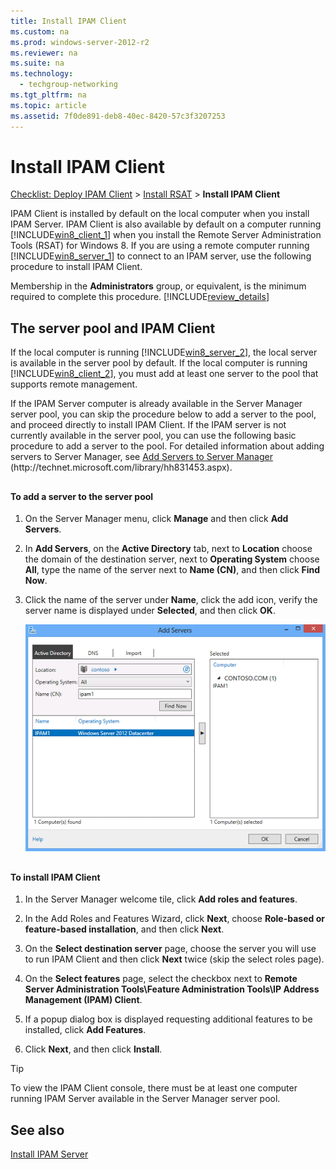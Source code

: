 ```yaml
---
title: Install IPAM Client
ms.custom: na
ms.prod: windows-server-2012-r2
ms.reviewer: na
ms.suite: na
ms.technology: 
  - techgroup-networking
ms.tgt_pltfrm: na
ms.topic: article
ms.assetid: 7f0de891-deb8-40ec-8420-57c3f3207253
---
```

# Install IPAM Client
[Checklist: Deploy IPAM Client](../Topic/Checklist--Deploy-IPAM-Client.md) > [Install RSAT](../Topic/Install-RSAT.md) > **Install IPAM Client**  
  
IPAM Client is installed by default on the local computer when you install IPAM Server. IPAM Client is also available by default on a computer running [!INCLUDE[win8_client_1](../Token/win8_client_1_md.md)] when you install the Remote Server Administration Tools \(RSAT\) for Windows 8. If you are using a remote computer running [!INCLUDE[win8_server_1](../Token/win8_server_1_md.md)] to connect to an IPAM server, use the following procedure to install IPAM Client.  
  
Membership in the **Administrators** group, or equivalent, is the minimum required to complete this procedure. [!INCLUDE[review_details](../Token/review_details_md.md)]  
  
## The server pool and IPAM Client  
If the local computer is running [!INCLUDE[win8_server_2](../Token/win8_server_2_md.md)], the local server is available in the server pool by default. If the local computer is running [!INCLUDE[win8_client_2](../Token/win8_client_2_md.md)], you must add at least one server to the pool that supports remote management.  
  
If the IPAM Server computer is already available in the Server Manager server pool, you can skip the procedure below to add a server to the pool, and proceed directly to install IPAM Client. If the IPAM server is not currently available in the server pool, you can use the following basic procedure to add a server to the pool. For detailed information about adding servers to Server Manager, see [Add Servers to Server Manager](http://technet.microsoft.com/library/hh831453.aspx) \(http:\/\/technet.microsoft.com\/library\/hh831453.aspx\).  
  
## <a name="add_server"></a>  
#### To add a server to the server pool  
  
1.  On the Server Manager menu, click **Manage** and then click **Add Servers**.  
  
2.  In **Add Servers**, on the **Active Directory** tab, next to **Location** choose the domain of the destination server, next to **Operating System** choose **All**, type the name of the server next to **Name \(CN\)**, and then click **Find Now**.  
  
3.  Click the name of the server under **Name**, click the add icon, verify the server name is displayed under **Selected**, and then click **OK**.  
  
    ![](../Image/IPAM_add-server.gif)  
  
## <a name="install_client"></a>  
#### To install IPAM Client  
  
1.  In the Server Manager welcome tile, click **Add roles and features**.  
  
2.  In the Add Roles and Features Wizard, click **Next**, choose **Role\-based or feature\-based installation**, and then click **Next**.  
  
3.  On the **Select destination server** page, choose the server you will use to run IPAM Client and then click **Next** twice \(skip the select roles page\).  
  
4.  On the **Select features** page, select the checkbox next to **Remote Server Administration Tools\\Feature Administration Tools\\IP Address Management \(IPAM\) Client**.  
  
5.  If a popup dialog box is displayed requesting additional features to be installed, click **Add Features**.  
  
6.  Click **Next**, and then click **Install**.  
  
> [!TIP]  
> To view the IPAM Client console, there must be at least one computer running IPAM Server available in the Server Manager server pool.  
  
## See also  
[Install IPAM Server](../Topic/Install-IPAM-Server.md)  
  
